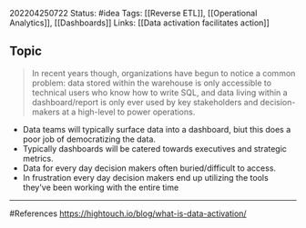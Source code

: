 202204250722
Status: #idea
Tags: [[Reverse ETL]], [[Operational Analytics]], [[Dashboards]]
Links: [[Data activation facilitates action]]
## Topic
>In recent years though, organizations have begun to notice a common problem: data stored within the warehouse is only accessible to technical users who know how to write SQL, and data living within a dashboard/report is only ever used by key stakeholders and decision-makers at a high-level to power operations.

- Data teams will typically surface data into a dashboard, biut this does a poor job of democratizing the data. 
- Typically dashboards will be catered towards executives and strategic metrics.
- Data for every day decision makers often buried/difficult to access.
- In frustration every day decision makers end up utilizing the tools they've been working with the entire time

___
#References
https://hightouch.io/blog/what-is-data-activation/
